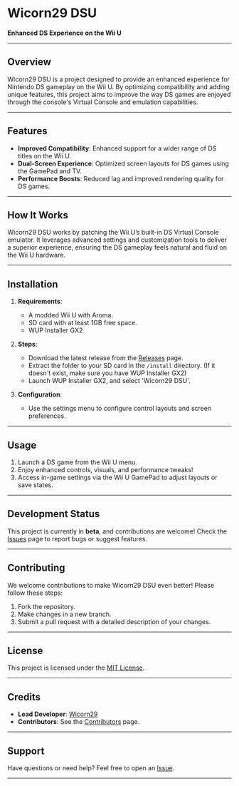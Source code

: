 # Wicorn29 DSU
**Enhanced DS Experience on the Wii U**

---

## Overview

Wicorn29 DSU is a project designed to provide an enhanced experience for Nintendo DS gameplay on the Wii U. By optimizing compatibility and adding unique features, this project aims to improve the way DS games are enjoyed through the console's Virtual Console and emulation capabilities.

---

## Features

- **Improved Compatibility**: Enhanced support for a wider range of DS titles on the Wii U.
- **Dual-Screen Experience**: Optimized screen layouts for DS games using the GamePad and TV.
- **Performance Boosts**: Reduced lag and improved rendering quality for DS games.

---

## How It Works

Wicorn29 DSU works by patching the Wii U’s built-in DS Virtual Console emulator. It leverages advanced settings and customization tools to deliver a superior experience, ensuring the DS gameplay feels natural and fluid on the Wii U hardware.

---

## Installation

1. **Requirements**:
   - A modded Wii U with Aroma.
   - SD card with at least 1GB free space.
   - WUP Installer GX2

2. **Steps**:
   - Download the latest release from the [Releases](https://github.com/wicorn29/DSU/releases) page.
   - Extract the folder to your SD card in the `/install` directory. (If it doesn't exist, make sure you have WUP Installer GX2)
   - Launch WUP Installer GX2, and select 'Wicorn29 DSU'.

3. **Configuration**:
   - Use the settings menu to configure control layouts and screen preferences.

---

## Usage

1. Launch a DS game from the Wii U menu.
2. Enjoy enhanced controls, visuals, and performance tweaks!
3. Access in-game settings via the Wii U GamePad to adjust layouts or save states.

---

## Development Status

This project is currently in **beta**, and contributions are welcome! Check the [Issues](https://github.com/wicorn29/DSU/issues) page to report bugs or suggest features.

---

## Contributing

We welcome contributions to make Wicorn29 DSU even better! Please follow these steps:
1. Fork the repository.
2. Make changes in a new branch.
3. Submit a pull request with a detailed description of your changes.

---

## License

This project is licensed under the [MIT License](LICENSE).

---

## Credits

- **Lead Developer**: [Wicorn29](https://github.com/wicorn29)
- **Contributors**: See the [Contributors](https://github.com/wicorn29/DSU/graphs/contributors) page.

---

## Support

Have questions or need help? Feel free to open an [Issue](https://github.com/username/DSU/issues).

---
